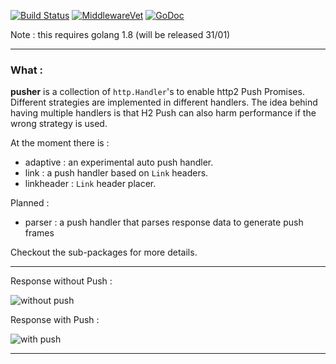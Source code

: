 [![Build Status](https://travis-ci.org/romainmenke/pusher.svg?branch=master)](https://travis-ci.org/romainmenke/pusher)
[![MiddlewareVet](http://middleware.vet/github.com/romainmenke/pusher.svg)](http://middleware.vet#github.com/romainmenke/pusher)
[![GoDoc](https://godoc.org/github.com/romainmenke/pusher?status.svg)](https://godoc.org/github.com/romainmenke/pusher)

Note : this requires golang 1.8 (will be released 31/01)

---

### What :

**pusher** is a collection of `http.Handler`'s to enable http2 Push Promises. Different strategies are implemented in different handlers.
The idea behind having multiple handlers is that H2 Push can also harm performance if the wrong strategy is used.

At the moment there is :
- adaptive : an experimental auto push handler.
- link : a push handler based on `Link` headers.
- linkheader : `Link` header placer.

Planned :
- parser : a push handler that parses response data to generate push frames

Checkout the sub-packages for more details.

---

Response without Push :

![without push](https://raw.githubusercontent.com/romainmenke/pusher/master/example/readme/before_push.png)

Response with Push :

![with push](https://raw.githubusercontent.com/romainmenke/pusher/master/example/readme/after_push.png)

----
